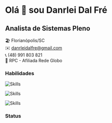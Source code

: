# Olá 👋 sou Danrlei Dal Fré

## Analista de Sistemas Pleno

🏖️ Florianópolis/SC<br>
✉️ [danrleidalfre@gmail.com](mailto:danrleidalfre@gmail.com)<br>
📞 (48) 991 803 821<br>
💼 RPC - Afiliada Rede Globo

### Habilidades

![Skills](https://skillicons.dev/icons?i=html,css,js,ts,nodejs,php)

![Skills](https://skillicons.dev/icons?i=react,laravel,vue,tailwind,vite)

![Skills](https://skillicons.dev/icons?i=git,docker,linux,mysql,postgres,prisma)

### Status
<div style="display: flex; justify-content: flex-start;">
    <a href="https://github.com/danrleidalfre"><img src="https://github-readme-stats.vercel.app/api/top-langs/?username=danrleidalfre&langs_count=10&title_color=0891b2&text_color=ffffff&icon_color=0891b2&bg_color=1c1917&hide_border=true&locale=en&custom_title=Top%20%Languages" alt="" /></a>
    <a href="https://www.github.com/danrleidalfre"><img src="https://github-readme-stats.vercel.app/api?username=danrleidalfre&show_icons=true&hide=&count_private=true&title_color=0891b2&text_color=ffffff&icon_color=0891b2&bg_color=1c1917&hide_border=true&show_icons=true" alt="" /></a>
</div>
